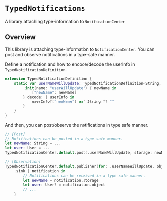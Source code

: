 # ``TypedNotifications``

A library attaching type-information to `NotificationCenter`

## Overview

This library is attaching type-information to `NotificationCenter`.
You can post and observe notifications in a type-safe manner.

Define a notification and how to encode/decode the userInfo in `TypedNotificationDefinition`.
```swift
extension TypedNotificationDefinition {
    static var userNameWillUpdate: TypedNotificationDefinition<String, User> {
        .init(name: "userWillUpdate") { newName in
            ["newName": newName]
        } decode: { userInfo in
            userInfo?["newName"] as? String ?? ""
        }
    }
}
```

And then, you can post/observe the notifications in type safe manner.
```swift
// [Post]
// Notifications can be posted in a type safe manner.
let newName: String = ...
let user: User = ...
TypedNotificationCenter.default.post(.userNameWillUpdate, storage: newName, object: user)

// [Observation]
TypedNotificationCenter.default.publisher(for: .userNameWillUpdate, object: user)
    .sink { notification in
        // Notifications can be received in a type safe manner.
        let newName = notification.storage
        let user: User? = notification.object
        // ...
    }
```
